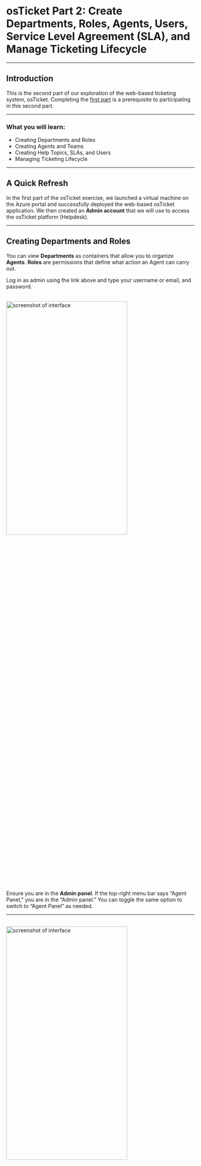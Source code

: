 # osTicket Part 2: Create Departments, Roles, Agents, Users, Service Level Agreement (SLA), and Manage Ticketing Lifecycle

---

## Introduction

This is the second part of our exploration of the web-based ticketing system, osTicket. Completing the [first part](link-to-part-1-if-available) is a prerequisite to participating in this second part.

---

### What you will learn:

* Creating Departments and Roles
* Creating Agents and Teams
* Creating Help Topics, SLAs, and Users
* Managing Ticketing Lifecycle

---

## A Quick Refresh

In the first part of the osTicket exercise, we launched a virtual machine on the Azure portal and successfully deployed the web-based osTicket application. We then created an **Admin account** that we will use to access the osTicket platform (Helpdesk).

---

## Creating Departments and Roles

You can view **Departments** as containers that allow you to organize **Agents**. **Roles** are permissions that define what action an Agent can carry out.

Log in as admin using the link above and type your username or email, and password.

<br />
<img src="https://cdn-images-1.medium.com/max/1200/1*-braFKRyxMOB1iPjbLQYog.png" height="40%" width="80%" alt="screenshot of interface"/>
<br />


Ensure you are in the **Admin panel**. If the top-right menu bar says “Agent Panel,” you are in the “Admin panel.” You can toggle the same option to switch to “Agent Panel” as needed.

---
<br />
<img src="https://cdn-images-1.medium.com/max/1200/1*okDBCgYHdrX3oCxgsd7Y5w.png" height="40%" width="80%" alt="screenshot of interface"/>
<br />

### Steps for Creating Departments

1.  Select the **"Agents"** tab under the **"Admin Panel"** > **Departments** > **Add New Department**.
2.  **Name**: System Administrators
3.  Select **Create Department**.

---
<br />
<img src="https://cdn-images-1.medium.com/max/1200/1*mJQIK7z85A51ZKdH2fAarQ.png" height="40%" width="80%" alt="screenshot of interface"/>
<br />

### Steps for Creating Roles

1.  Select the **"Agents"** tab > **Roles** > **Add New Role**.
2.  **Name**: GlobalAdminAccess
3.  Select the **"Permissions"** tab and check every box under the **"Tickets," "Tasks,"** and **"Knowledgebase"** sections. This gives full control to the Agent that will assume the role.
4.  Select **Add Role**.

---
<br />
<img src="https://cdn-images-1.medium.com/max/1200/1*IordCgw0I_mIfJEp2LmJSw.png" height="40%" width="80%" alt="screenshot of interface"/>
<br />

## Creating Agents and Teams

**Agents** are individuals with permission to respond to and resolve tickets. **Teams** allow you to pull Agents from different Departments and organize them to handle a specific issue.

---

### Steps for Creating Agents

1.  Select the **Agent** tab > **Add New Agents**.
2.  **Name**: Pat Henshaw
3.  **Email**: phenshaw@helpesk.com
4.  **Username**: phenshaw
5.  Click **Set Password** > Uncheck the box **"Send the Agent a Password Reset Email"**.
6.  Create a password for the Agent.
7.  Uncheck **"Require Password Change at Next Login"** // *Don’t do this in the real world!*
8.  Select **"set"**.
9.  Select the **Access** tab > Select the **Department** dropdown menu > **System Administrators**.
10. Select the **Role** dropdown menu > **GlobalAdminAccess**.
11. **Extended Access** > Select **Department** > **Support** > **Add** > **GlobalAdminAccess**.

<br />
<img src="https://cdn-images-1.medium.com/max/1200/1*gsfHwwhYtGBGIQo8pP8deA.png" height="40%" width="80%" alt="screenshot of interface"/>
<br />

Follow the same steps to create another Agent named **“Jerry Moore”** with the details in the screenshot below.

<br />
<img src="https://cdn-images-1.medium.com/max/1200/1*Y08Ro_G-YJNC3Ddn4P4ftg.png" height="40%" width="80%" alt="screenshot of interface"/>
<br />


---

Here is a table showing all the agents:

<br />
<img src="https://cdn-images-1.medium.com/max/1200/1*Cn7aDrS-AkCrAoU2DfAq8A.png" height="40%" width="80%" alt="screenshot of interface"/>
<br />


---

### Steps for Creating Teams

1.  Select the **"Agents"** tab > **Teams** > **Add New Team**.
2.  **Name**: Level II Support // Since we already have a default Level I support
3.  Navigate to the **"Members"** tab and select **Pat Henshaw** and your **Admin account** in the **"Select Agent"** dropdown menu.
4.  Select **Create Team**.

<br />
<img src="https://cdn-images-1.medium.com/max/1200/1*R_x_GKYndy2hUE19xxbjVQ.png" height="40%" width="80%" alt="screenshot of interface"/>
<br />

Navigate to the **Teams** tab > double-click on the default **Level I Support** team and add **Jerry Moore** as a member.

---
<br />
<img src="https://cdn-images-1.medium.com/max/1200/1*UFuiyZgk3Da9xLFIRUCTHg.png" height="40%" width="80%" alt="screenshot of interface"/>
<br />

## Creating Help Topics, SLAs, and Users

**Help Topics** are simple captions for categorizing issues. **Users** are ticket owners. **Service Level Agreement (SLA)** is the expected time (in hours) in which an opened ticket is expected to be closed. If tickets are not closed within the stipulated time, they are considered overdue.

---

### Steps for Creating Help Topics

1.  Select the **Manage** tab > **Help Topics** > **Add New Help Topic**.
2.  **Topic**: Business Critical failure

<br />
<img src="https://cdn-images-1.medium.com/max/1200/1*Dbgg8ZKO1rmwPnZmh1r2-g.png" height="40%" width="80%" alt="screenshot of interface"/>
<br />

Follow the same steps to create some more topics like the ones below:

* Personal Computer Issues
* Password Reset

---
<br />
<img src="https://cdn-images-1.medium.com/max/1200/1*ClqRg2ehB-cL0bWJB3TVDA.png" height="40%" width="80%" alt="screenshot of interface"/>
<br />

### Steps for Creating SLAs

1.  Select the **Manage** tab > **SLA** > **Add New SLA Plan**.
2.  **Name**: Priority 1
3.  **Grace Period**: 1
4.  **Schedule** dropdown menu: 24/7
5.  Select **Add Plan**.

<br />
<img src="https://cdn-images-1.medium.com/max/1200/1*hDddgb8-MJTZy2JP01V23w.png" height="40%" width="80%" alt="screenshot of interface"/>
<br />

Repeat the same steps to create SLAs with **Priorities 2 and 3**.

<br />
<img src="https://cdn-images-1.medium.com/max/1200/1*q5v-J_uZ_rhs-5Om4SNSHw.png" height="40%" width="80%" alt="screenshot of interface"/>
<br />

<br />
<img src="https://cdn-images-1.medium.com/max/1200/1*OyO-s4q7nZ5yqlFmzfEHoQ.png" height="40%" width="80%" alt="screenshot of interface"/>
<br />

---

### Steps for Creating Users

1.  Ensure you are in the **Agent Panel** by toggling the **"Agent Panel"** tab.
2.  Select the **Users** tab > **Add New User**.
3.  **Email Address**: hjones@helpdesk.com
4.  **Full Name**: Henry Jones
5.  Select **Add User**.

<br />
<img src="https://cdn-images-1.medium.com/max/1200/1*F7clPl3U9gohzDpZIt85Ow.png" height="40%" width="80%" alt="screenshot of interface"/>
<br />

Repeat the same steps to create 2 more users as shown in the User Directory below:

<br />
<img src="https://cdn-images-1.medium.com/max/1200/1*UFCIf-8WcN9ApEwREQYljA.png" height="40%" width="80%" alt="screenshot of interface"/>
<br />

---

### Allow Anyone to Create Tickets:

1.  Select **Settings** > **User Settings**.
2.  Ensure to **uncheck** the box that says: **Registration Required: Require registration and login to create tickets**.

---

## Managing Ticketing Lifecycle Stages

A ticket may go through different stages in its lifecycle. The status can be set and updated either manually by an agent or automatically based on business rules. Here are the stages we will demonstrate in this exercise:

* **New**—Creating a Ticket
* **Open**—Assignment and Communication
* **Working on the issue**
* **Solved**—Resolution
* **Closed**—Automated

---

### New—Creating a Ticket

Depending on the setting of your Helpdesk, newly created tickets can be set to open manually by an agent or automatically set to open (in our case). You will create 3 tickets using the information for the 3 users you created previously.

---

#### Steps for Creating a New Ticket

1.  Navigate to `http://localhost/osticket`.
2.  Select **Open a New Ticket**.
3.  **Email Address**: hjones@helpdesk.com
4.  **Name**: Henry Jones
5.  **Help Topic** Dropdown Menu: Business Critical failure
6.  **Issue Summary**: E-commerce Website Down
7.  **Details**: Users reported items not displaying when they initiate a search on the shopping panel.
8.  **Create Ticket**.

<br />
<img src="https://cdn-images-1.medium.com/max/1200/1*ebzPy211r6Nrk6in4eQXag.png" height="40%" width="80%" alt="screenshot of interface"/>
<br />


Repeat the same steps to create 2 more tickets for the remaining 2 users, using the details in the screenshot below:

<br />
<img src="https://cdn-images-1.medium.com/max/1200/1*N4vNx1K14FgZRpmPAeXGiA.png" height="40%" width="80%" alt="screenshot of interface"/>
<br />

<br />
<img src="https://cdn-images-1.medium.com/max/1200/1*GNebPrjUnBcIIT_trbwNiw.png" height="40%" width="80%" alt="screenshot of interface"/>
<br />

---

### Open—Assignment and Communication

1.  Log in as Admin.
2.  Navigate to `http://localhost/osticket/scp` and log in using the credentials of an Agent in the System Administration department. We will use Pat Henshaw’s.

<br />
<img src="https://cdn-images-1.medium.com/max/1200/1*-rponXbh6m-qSSNRBTiOUQ.png" height="40%" width="80%" alt="screenshot of interface"/>
<br />

Once you are logged in, toggle the panel to **“Agent Panel”** > **Open** > You should see all the open tickets as an Admin.

<br />
<img src="https://cdn-images-1.medium.com/max/1200/1*mXBy66mVp_j1_I4_PPaw_Q.png" height="40%" width="80%" alt="screenshot of interface"/>
<br />


---

#### Assign the Most Critical Ticket

1.  At a glance, we can tell that there’s a ticket involving critical infrastructure and we have to give priority to it.
2.  Double-click on **ticket #218301** with the subject name **“E-commerce website down”** and update it as follows:
    * **Priority**: Emergency.
    * **Assigned to**: Pat Henshaw // A Level II Support Team member in the Sys. Admin. Department.
    * **SLA Plan**: Priority 1 // Highest priority—for business revenue impacting reasons.
    * **Department**: System Administrator // Responsible for critical business infrastructure.
    * **Response text box**: Ticket transferred to the Sys. Admin Dept, liaising with Admins to resolve issues.
3.  Select **Post Reply**.

<br />
<img src="https://cdn-images-1.medium.com/max/1200/1*-FxCU-Xd6UD3h9gh_MMOuw.png" height="40%" width="80%" alt="screenshot of interface"/>
<br />

---

#### Assign Others based on relative importance

Repeat the same steps to update the other two tickets as shown below:

<br />
<img src="https://cdn-images-1.medium.com/max/1200/1*d3afk7q2PwIH-SrsHL6_Qw.png" height="40%" width="80%" alt="screenshot of interface"/>
<br />

<br />
<img src="https://cdn-images-1.medium.com/max/1200/1*GDUNsQhtwqXdxCQkERvdBQ.png" height="40%" width="80%" alt="screenshot of interface"/>
<br />

---

### Working on the issue

#### E-commerce Website Issue:

* Agent works with the System Administration team (both Network and Database Administrators).
* They determine the root cause and take necessary action to resolve the failure.

#### Password reset issue assigned to self:

* Admin goes to the Active Directory.
* Carries out a password reset.
* Configures it to require the user to reset the password on the first login attempt.

#### PC issue assigned to Jerry Moore in the Support Dept:

* He logs in and checks tickets assigned to him.
* Communicates with the user to let them know he is working to resolve the ticket.
* Queries the user’s computer to see if they have multiple programs running. He also checks for large files in the recycle bin or temporary files of no significance.
* Closes multiple programs (if any) and deletes large and insignificant files to free up storage space.

---

### Solved—Resolution

Once the issues are resolved, the agents head back to the ticket and update the end users.

---

#### E-commerce Website Resolved:

* **Response text box**: The Database team found that the primary Db failed, so they promoted the secondary (standby) Db to handle queries from users.
* **Ticket Status**: Resolved
* Select **Post Reply**.

<br />
<img src="https://cdn-images-1.medium.com/max/1200/1*K-HZCCVVQ4wT6FsSsIHVeg.png" height="40%" width="80%" alt="screenshot of interface"/>
<br />

---

#### Password Reset Issue Resolved

* **Response text box**: Password reset carried out, user is required to reset the password on the first login attempt.
* **Ticket Status**: Resolved
* Select **Post Reply**.

<br />
<img src="https://cdn-images-1.medium.com/max/1200/1*dbh1j0prV_LGyThy8fy6mw.png" height="40%" width="80%" alt="screenshot of interface"/>
<br />

---

#### Slow PC Resolved

* **Response text box**: Multiple programs running on the user’s computer have been closed and large files deleted to free up space. The user’s computer now performs optimally.
* **Ticket Status**: Resolved
* Select **Post Reply**.

<br />
<img src="https://cdn-images-1.medium.com/max/1200/1*_N7jzIoCX4oP1u8z-RUjRQ.png" height="40%" width="80%" alt="screenshot of interface"/>
<br />

---

### Closed—Automated

Once the ticket status is set to **“Resolved”** and posted, they automatically display as closed tickets.

<br />
<img src="https://cdn-images-1.medium.com/max/1200/1*2bnI0qkVgByM4-LCWSf7cQ.png" height="40%" width="80%" alt="screenshot of interface"/>
<br />


---

## Conclusion

Quite a lot accomplished! You created Departments, Agents, SLAs, Help Topics, and Users. You went on to manage the lifecycle of a ticket from creating new tickets to closing them, bearing in mind the relative urgency and priorities of different tickets.

Congratulations! Feel free to check out other posts by me on Active Directory, Office (Microsoft) 365, and more. See you in the next exercise.
